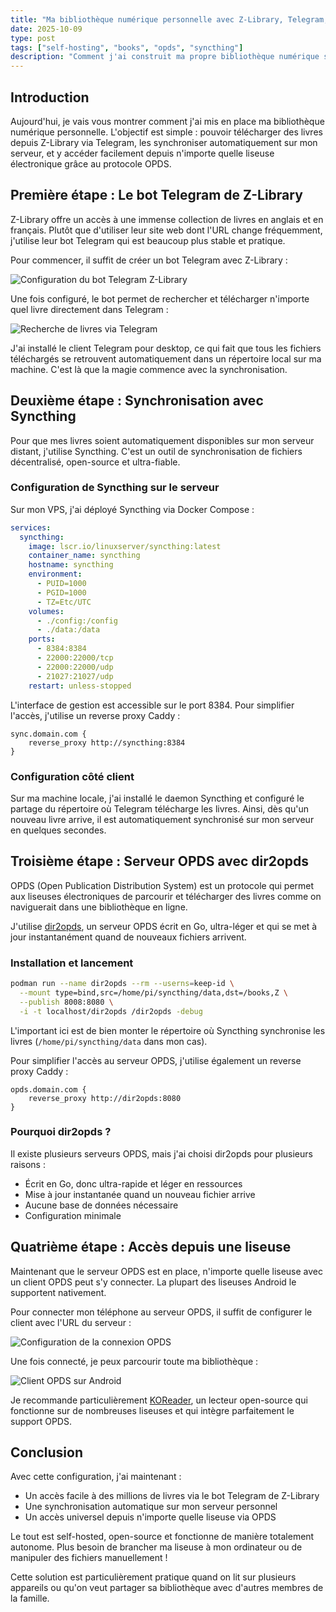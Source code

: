 ```yaml
---
title: "Ma bibliothèque numérique personnelle avec Z-Library, Telegram, Syncthing et OPDS"
date: 2025-10-09
type: post
tags: ["self-hosting", "books", "opds", "syncthing"]
description: "Comment j'ai construit ma propre bibliothèque numérique synchronisée avec Z-Library, Telegram, Syncthing et un serveur OPDS"
---
```


## Introduction

Aujourd'hui, je vais vous montrer comment j'ai mis en place ma bibliothèque numérique personnelle. L'objectif est simple : pouvoir télécharger des livres depuis Z-Library via Telegram, les synchroniser automatiquement sur mon serveur, et y accéder facilement depuis n'importe quelle liseuse électronique grâce au protocole OPDS.

## Première étape : Le bot Telegram de Z-Library

Z-Library offre un accès à une immense collection de livres en anglais et en français. Plutôt que d'utiliser leur site web dont l'URL change fréquemment, j'utilise leur bot Telegram qui est beaucoup plus stable et pratique.

Pour commencer, il suffit de créer un bot Telegram avec Z-Library :

![Configuration du bot Telegram Z-Library](/img/telegram.png)

Une fois configuré, le bot permet de rechercher et télécharger n'importe quel livre directement dans Telegram :

![Recherche de livres via Telegram](/img/recherche-telegram.png)

J'ai installé le client Telegram pour desktop, ce qui fait que tous les fichiers téléchargés se retrouvent automatiquement dans un répertoire local sur ma machine. C'est là que la magie commence avec la synchronisation.

## Deuxième étape : Synchronisation avec Syncthing

Pour que mes livres soient automatiquement disponibles sur mon serveur distant, j'utilise Syncthing. C'est un outil de synchronisation de fichiers décentralisé, open-source et ultra-fiable.

### Configuration de Syncthing sur le serveur

Sur mon VPS, j'ai déployé Syncthing via Docker Compose :

```yaml
services:
  syncthing:
    image: lscr.io/linuxserver/syncthing:latest
    container_name: syncthing
    hostname: syncthing
    environment:
      - PUID=1000
      - PGID=1000
      - TZ=Etc/UTC
    volumes:
      - ./config:/config
      - ./data:/data
    ports:
      - 8384:8384
      - 22000:22000/tcp
      - 22000:22000/udp
      - 21027:21027/udp
    restart: unless-stopped
```

L'interface de gestion est accessible sur le port 8384. Pour simplifier l'accès, j'utilise un reverse proxy Caddy :

```caddy
sync.domain.com {
    reverse_proxy http://syncthing:8384
}
```

### Configuration côté client

Sur ma machine locale, j'ai installé le daemon Syncthing et configuré le partage du répertoire où Telegram télécharge les livres. Ainsi, dès qu'un nouveau livre arrive, il est automatiquement synchronisé sur mon serveur en quelques secondes.

## Troisième étape : Serveur OPDS avec dir2opds

OPDS (Open Publication Distribution System) est un protocole qui permet aux liseuses électroniques de parcourir et télécharger des livres comme on naviguerait dans une bibliothèque en ligne.

J'utilise [dir2opds](https://github.com/dubyte/dir2opds), un serveur OPDS écrit en Go, ultra-léger et qui se met à jour instantanément quand de nouveaux fichiers arrivent.

### Installation et lancement

```bash
podman run --name dir2opds --rm --userns=keep-id \
  --mount type=bind,src=/home/pi/syncthing/data,dst=/books,Z \
  --publish 8008:8080 \
  -i -t localhost/dir2opds /dir2opds -debug
```

L'important ici est de bien monter le répertoire où Syncthing synchronise les livres (`/home/pi/syncthing/data` dans mon cas).

Pour simplifier l'accès au serveur OPDS, j'utilise également un reverse proxy Caddy :

```caddy
opds.domain.com {
    reverse_proxy http://dir2opds:8080
}
```

### Pourquoi dir2opds ?

Il existe plusieurs serveurs OPDS, mais j'ai choisi dir2opds pour plusieurs raisons :
- Écrit en Go, donc ultra-rapide et léger en ressources
- Mise à jour instantanée quand un nouveau fichier arrive
- Aucune base de données nécessaire
- Configuration minimale

## Quatrième étape : Accès depuis une liseuse

Maintenant que le serveur OPDS est en place, n'importe quelle liseuse avec un client OPDS peut s'y connecter. La plupart des liseuses Android le supportent nativement.

Pour connecter mon téléphone au serveur OPDS, il suffit de configurer le client avec l'URL du serveur :

![Configuration de la connexion OPDS](/img/connection-opds.png)

Une fois connecté, je peux parcourir toute ma bibliothèque :

![Client OPDS sur Android](/img/android-opds.png)

Je recommande particulièrement [KOReader](https://koreader.rocks/), un lecteur open-source qui fonctionne sur de nombreuses liseuses et qui intègre parfaitement le support OPDS.

## Conclusion

Avec cette configuration, j'ai maintenant :
- Un accès facile à des millions de livres via le bot Telegram de Z-Library
- Une synchronisation automatique sur mon serveur personnel
- Un accès universel depuis n'importe quelle liseuse via OPDS

Le tout est self-hosted, open-source et fonctionne de manière totalement autonome. Plus besoin de brancher ma liseuse à mon ordinateur ou de manipuler des fichiers manuellement !

Cette solution est particulièrement pratique quand on lit sur plusieurs appareils ou qu'on veut partager sa bibliothèque avec d'autres membres de la famille.
